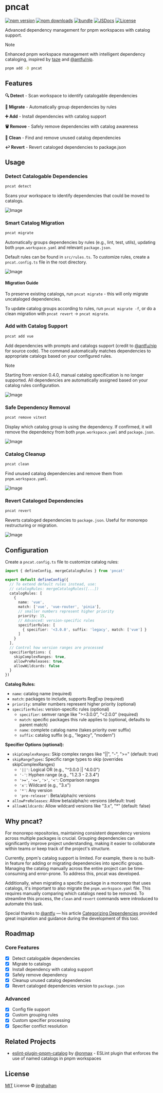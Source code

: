 # pncat

[![npm version][npm-version-src]][npm-version-href]
[![npm downloads][npm-downloads-src]][npm-downloads-href]
[![bundle][bundle-src]][bundle-href]
[![JSDocs][jsdocs-src]][jsdocs-href]
[![License][license-src]][license-href]

Advanced dependency management for pnpm workspaces with catalog support.

> [!NOTE]
> Enhanced pnpm workspace management with intelligent dependency cataloging, inspired by [taze](https://github.com/antfu-collective/taze) and [@antfu/nip](https://github.com/antfu/nip).

```bash
pnpm add -D pncat
```

## Features

**🔍 Detect** - Scan workspace to identify catalogable dependencies

**🚀 Migrate** - Automatically group dependencies by rules

**➕ Add** - Install dependencies with catalog support

**🗑️ Remove** - Safely remove dependencies with catalog awareness

**🧹 Clean** - Find and remove unused catalog dependencies

**↩️ Revert** - Revert cataloged dependencies to package.json

## Usage

### Detect Catalogable Dependencies

```bash
pncat detect
```

Scans your workspace to identify dependencies that could be moved to catalogs.

![Image](/assets/detect.png)

### Smart Catalog Migration

```bash
pncat migrate
```

Automatically groups dependencies by rules (e.g., lint, test, utils), updating both `pnpm.workspace.yaml` and relevant `package.json`.

Default rules can be found in `src/rules.ts`. To customize rules, create a `pncat.config.ts` file in the root directory.

![Image](/assets/migrate.png)

#### Migration Guide

To preserve existing catalogs, run `pncat migrate` - this will only migrate uncataloged dependencies.

To update catalog groups according to rules, run `pncat migrate -f`, or do a clean migration with `pncat revert` → `pncat migrate`.

### Add with Catalog Support

```bash
pncat add vue
```

Add dependencies with prompts and catalogs support (credit to [@antfu/nip](https://github.com/antfu/nip) for source code). The command automatically matches dependencies to appropriate catalogs based on your configured rules.

> [!NOTE]
> Starting from version 0.4.0, manual catalog specification is no longer supported. All dependencies are automatically assigned based on your catalog rules configuration.

![Image](/assets/add.png)

### Safe Dependency Removal

```bash
pncat remove vitest
```

Display which catalog group is using the dependency. If confirmed, it will remove the dependency from both `pnpm.workspace.yaml` and `package.json`.

![Image](/assets/remove.png)

### Catalog Cleanup

```bash
pncat clean
```

Find unused catalog dependencies and remove them from `pnpm.workspace.yaml`.

![Image](/assets/clean.png)

### Revert Cataloged Dependencies

```bash
pncat revert
```

Reverts cataloged dependencies to `package.json`. Useful for monorepo restructuring or migration.

![Image](/assets/revert.png)

## Configuration

Create a `pncat.config.ts` file to customize catalog rules:

```ts
import { defineConfig, mergeCatalogRules } from 'pncat'

export default defineConfig({
  // To extend default rules instead, use:
  // catalogRules: mergeCatalogRules([...])
  catalogRules: [
    {
      name: 'vue',
      match: ['vue', 'vue-router', 'pinia'],
      // smaller numbers represent higher priority
      priority: 15,
      // Advanced: version-specific rules
      specifierRules: [
        { specifier: '<3.0.0', suffix: 'legacy', match: ['vue'] }
      ]
    }
  ],
  // Control how version ranges are processed
  specifierOptions: {
    skipComplexRanges: true,
    allowPreReleases: true,
    allowWildcards: false
  }
})
```

**Catalog Rules:**
- `name`: catalog name (required)
- `match`: packages to include, supports RegExp (required)
- `priority`: smaller numbers represent higher priority (optional)
- `specifierRules`: version-specific rules (optional)
  - `specifier`: semver range like ">=3.0.0", "<2.0.0" (required)
  - `match`: specific packages this rule applies to (optional, defaults to parent match)
  - `name`: complete catalog name (takes priority over suffix)
  - `suffix`: catalog suffix (e.g., "legacy", "modern")

**Specifier Options (optional):**
- `skipComplexRanges`: Skip complex ranges like "||", "-", ">=" (default: true)
- `skipRangeTypes`: Specific range types to skip (overrides skipComplexRanges)
  - `'||'`: Logical OR (e.g., "^3.0.0 || ^4.0.0")
  - `'-'`: Hyphen range (e.g., "1.2.3 - 2.3.4")
  - `'>='`, `'<='`, `'>'`, `'<'`: Comparison ranges
  - `'x'`: Wildcard (e.g., "3.x")
  - `'*'`: Any version
  - `'pre-release'`: Beta/alpha/rc versions
- `allowPreReleases`: Allow beta/alpha/rc versions (default: true)
- `allowWildcards`: Allow wildcard versions like "3.x", "*" (default: false)

## Why pncat?

For monorepo repositories, maintaining consistent dependency versions across multiple packages is crucial. Grouping dependencies can significantly improve project understanding, making it easier to collaborate within teams or keep track of the project's structure.

Currently, pnpm's catalog support is limited. For example, there is no built-in feature for adding or migrating dependencies into specific groups. Managing the catalog manually across the entire project can be time-consuming and error-prone. To address this, pncat was developed.

Additionally, when migrating a specific package in a monorepo that uses catalogs, it's important to also migrate the `pnpm.workspace.yaml` file. This requires manually comparing which catalogs need to be removed. To streamline this process, the `clean` and `revert` commands were introduced to automate this task.

Special thanks to [@antfu](https://github.com/antfu) — his article [Categorizing Dependencies](https://antfu.me/posts/categorize-deps) provided great inspiration and guidance during the development of this tool.

## Roadmap

### Core Features
- [x] Detect catalogable dependencies
- [x] Migrate to catalogs
- [x] Install dependency with catalog support
- [x] Safely remove dependency
- [x] Cleanup unused catalog dependencies
- [x] Revert cataloged dependencies version to `package.json`

### Advanced
- [x] Config file support
- [x] Custom grouping rules
- [x] Custom specifier processing
- [x] Specifier conflict resolution

## Related Projects

+ [eslint-plugin-pnpm-catalog](https://github.com/onmax/eslint-plugin-pnpm-catalog) by [@onmax](https://github.com/onmax) - ESLint plugin that enforces the use of named catalogs in pnpm workspaces

## License

[MIT](./LICENSE) License © [jinghaihan](https://github.com/jinghaihan)

<!-- Badges -->

[npm-version-src]: https://img.shields.io/npm/v/pncat?style=flat&colorA=080f12&colorB=1fa669
[npm-version-href]: https://npmjs.com/package/pncat
[npm-downloads-src]: https://img.shields.io/npm/dm/pncat?style=flat&colorA=080f12&colorB=1fa669
[npm-downloads-href]: https://npmjs.com/package/pncat
[bundle-src]: https://img.shields.io/bundlephobia/minzip/pncat?style=flat&colorA=080f12&colorB=1fa669&label=minzip
[bundle-href]: https://bundlephobia.com/result?p=pncat
[license-src]: https://img.shields.io/badge/license-MIT-blue.svg?style=flat&colorA=080f12&colorB=1fa669
[license-href]: https://github.com/jinghaihan/pncat/LICENSE
[jsdocs-src]: https://img.shields.io/badge/jsdocs-reference-080f12?style=flat&colorA=080f12&colorB=1fa669
[jsdocs-href]: https://www.jsdocs.io/package/pncat
